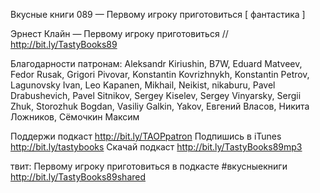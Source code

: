 Вкусные книги 089 — Первому игроку приготовиться [ фантастика ]

Эрнест Клайн — Первому игроку приготовиться // http://bit.ly/TastyBooks89
    
Благодарности патронам:
Aleksandr Kiriushin, B7W, Eduard Matveev, Fedor Rusak, Grigori Pivovar, Konstantin Kovrizhnykh, Konstantin Petrov, Lagunovsky Ivan, Leo Kapanen, Mikhail, Neikist, nikaburu, Pavel Drabushevich, Pavel Sitnikov, Sergey Kiselev, Sergey Vinyarsky, Sergii Zhuk, Storozhuk Bogdan, Vasiliy Galkin, Yakov, Евгений Власов, Никита Ложников, Сёмочкин Максим    

Поддержи подкаст http://bit.ly/TAOPpatron
Подпишись в iTunes http://bit.ly/tastybooks
Скачай подкаст http://bit.ly/TastyBooks89mp3
    
твит:
Первому игроку приготовиться в подкасте #вкусныекниги http://bit.ly/TastyBooks89shared